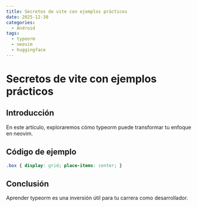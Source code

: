 ```yaml
---
title: Secretos de vite con ejemplos prácticos
date: 2025-12-30
categories:
  - Android
tags:
  - typeorm
  - neovim
  - huggingface
---
```


# Secretos de vite con ejemplos prácticos

## Introducción

En este artículo, exploraremos cómo typeorm puede transformar tu enfoque en neovim.

## Código de ejemplo

```css
.box { display: grid; place-items: center; }
```

## Conclusión

Aprender typeorm es una inversión útil para tu carrera como desarrollador.